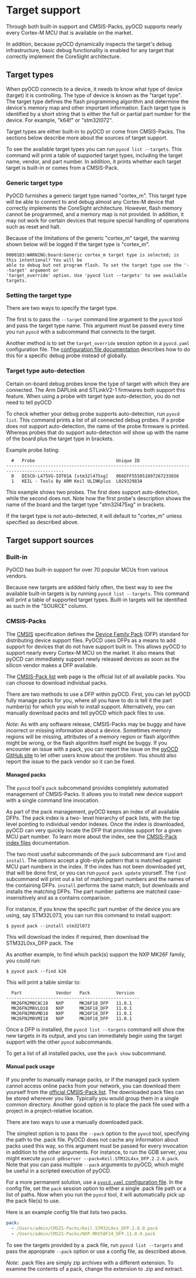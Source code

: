 Target support
==============

Through both built-in support and CMSIS-Packs, pyOCD supports nearly every Cortex-M MCU that is
available on the market.

In addition, because pyOCD dynamically inspects the target's debug infrastructure, basic
debug functionality is enabled for any target that correctly implement the CoreSight architecture.


## Target types

When pyOCD connects to a device, it needs to know what type of device (target) it is controlling.
The type of device is known as the "target type". The target type defines the flash programming
algorithm and determine the device's memory map and other important information. Each target type is
identified by a short string that is either the full or partial part number for the device. For
example, "k64f" or "stm32l072".

Target types are either built-in to pyOCD or come from CMSIS-Packs. The sections below describe more
about the sources of target support.

To see the available target types you can run `pyocd list --targets`. This command will print a
table of supported target types, including the target name, vendor, and part number. In addition, it
prints whether each target target is built-in or comes from a CMSIS-Pack.


### Generic target type

PyOCD furnishes a generic target type named "cortex_m". This target type will be able to connect to
and debug almost any Cortex-M device that correctly implements the CoreSight architecture. However,
flash memory cannot be programmed, and a memory map is not provided. In addition, it may not work
for certain devices that require special handling of operations such as reset and halt.

Because of the limitations of the generic "cortex_m" target, the warning shown below will be logged
if the target type is "cortex_m".

    0000183:WARNING:board:Generic cortex_m target type is selected; is this intentional? You will be
    able to debug but not program flash. To set the target type use the '--target' argument or
    'target_override' option. Use 'pyocd list --targets' to see available targets.


### Setting the target type

There are two ways to specify the target type.

The first is to pass the `--target` command line argument to the `pyocd` tool and pass the target
type name. This argument must be passed every time you run `pyocd` with a subcommand that connects
to the target.

Another method is to set the `target_override` session option in a `pyocd.yaml` configuration file. The
[configuration file documentation](configuration.md) describes how to do this for a specific debug
probe instead of globally.


### Target type auto-detection

Certain on-board debug probes know the type of target with which they are connected. The Arm DAPLink
and STLinkV2-1 firmwares both support this feature. When using a probe with target type
auto-detection, you do not need to tell pyOCD

To check whether your debug probe supports auto-detection, run `pyocd list`. This command prints
a list of all connected debug probes. If a probe does not support auto-detection, the name of the
probe firmware is printed. Whereas probes that do support auto-detection will show up with the
name of the board plus the target type in brackets.

Example probe listing:

      #   Probe                               Unique ID
    --------------------------------------------------------------------------------------------
      0   DISCO-L475VG-IOT01A [stm32l475xg]   066EFF555051897267233656
      1   KEIL - Tools By ARM Keil ULINKplus  L02932983A

This example shows two probes. The first does support auto-detection, while the second does not.
Note how the first probe's description shows the name of the board and the target type
"stm32l475xg" in brackets.

If the target type is *not* auto-detected, it will default to "cortex_m" unless specified as
described above.


## Target support sources

### Built-in

PyOCD has built-in support for over 70 popular MCUs from various vendors.

Because new targets are addded fairly often, the best way to see the available built-in targets is
by running `pyocd list --targets`. This command will print a table of supported target types.
Built-in targets will be identified as such in the "SOURCE" column.


### CMSIS-Packs

The [CMSIS](http://arm-software.github.io/CMSIS_5/General/html/index.html) specification defines the
[Device Family Pack](http://arm-software.github.io/CMSIS_5/Pack/html/index.html) (DFP) standard for
distributing device support files. PyOCD uses DFPs as a means to add support for devices that do
not have support built in. This allows pyOCD to support nearly every Cortex-M MCU on the market. It
also means that pyOCD can immediately support newly released devices as soon as the silicon vendor
makes a DFP available.

The [CMSIS-Pack list](http://www.keil.com/dd2/pack/) web page is the official list of all available
packs. You can choose to download individual packs.

There are two methods to use a DFP within pyOCD. First, you can let pyOCD fully manage packs for
you, where all you have to do is tell it the part number(s) for which you wish to install support.
Alternatively, you can manually download packs and tell pyOCD which pack files to use.

*Note:* As with any software release, CMSIS-Packs may be buggy and have incorrect or missing
information about a device. Sometimes memory regions will be missing, attributes of a memory region
or flash algorithm might be wrong, or the flash algorithm itself might be buggy. If you encounter an
issue with a pack, you can report the issue on the [pyOCD GitHub
site](https://www.github.com/pyocd/pyOCD/issues) to let other users know about the problem. You
should also report the issue to the pack vendor so it can be fixed.


#### Managed packs

The `pyocd` tool's `pack` subcommand provides completely automated management of CMSIS-Packs. It
allows you to install new device support with a single command line invocation.

As part of the pack management, pyOCD keeps an index of all available DFPs. The pack index is a two-
level hierarchy of pack lists, with the top level pointing to individual vendor indexes. Once the
index is downloaded, pyOCD can very quickly locate the DFP that provides support for a given
MCU part number. To learn more about the index, see the [CMSIS-Pack index
files](http://arm-software.github.io/CMSIS_5/Pack/html/packIndexFile.html) documentation.

The two most useful subcommands of the `pack` subcommand are `find` and `install`. The options accept a glob-style
pattern that is matched against MCU part numbers in the index. If the index has not been downloaded yet, that will be
done first, or you can run `pyocd pack update` yourself. The `find` subcommand will print out a list of matching part
numbers and the names of the containing DFPs. `install` performs the same match, but downloads and installs the matching
DFPs. The part number patterns are matched case-insensitively and as a contains comparison.

For instance, if you know the specific part number of the device you are using, say STM32L073, you
can run this command to install support:

    $ pyocd pack --install stm32l073

This will download the index if required, then download the STM32L0xx_DFP pack. The

As another example, to find which pack(s) support the NXP MK26F family, you could run:

    $ pyocd pack --find k26

This will print a table similar to:

      Part             Vendor   Pack          Version
    ---------------------------------------------------
      MK26FN2M0CAC18   NXP      MK26F18_DFP   11.0.1
      MK26FN2M0VLQ18   NXP      MK26F18_DFP   11.0.1
      MK26FN2M0VMD18   NXP      MK26F18_DFP   11.0.1
      MK26FN2M0VMI18   NXP      MK26F18_DFP   11.0.1

Once a DFP is installed, the `pyocd list --targets` command will show the new targets in its output,
and you can immediately begin using the target support with the other `pyocd` subcommands.

To get a list of all installed packs, use the `pack show` subcommand.


#### Manual pack usage

If you prefer to manually manage packs, or if the managed pack system cannot access online packs
from your network, you can download them yourself from the [official CMSIS-Pack
list](http://www.keil.com/dd2/pack/). The downloaded pack files can be stored wherever you like.
Typically you would group them in a single common directory. Another good option is to place the
pack file used with a project in a project-relative location.

There are two ways to use a manually downloaded pack.

The simplest option is to pass the `--pack` option to the `pyocd` tool, specifying the path to the
.pack file. PyOCD does not cache any information about packs used this way, so this argument must be
passed for every invocation in addition to the other arguments. For instance, to run the GDB server,
you might execute `pyocd gdbserver --pack=Keil.STM32L4xx_DFP.2.2.0.pack`. Note that you can pass
multiple `--pack` arguments to pyOCD, which might be useful in a scripted execution of pyOCD.

For a more permanent solution, use a [`pyocd.yaml` configuration file](configuration.md). In the
config file, set the `pack` session option to either a single .pack file path or a list of paths. Now
when you run the `pyocd` tool, it will automatically pick up the pack file(s) to use.

Here is an example config file that lists two packs.
```yaml
pack:
  - /Users/admin/CMSIS-Packs/Keil.STM32L0xx_DFP.2.0.0.pack
  - /Users/admin/CMSIS-Packs/NXP.MKV58F24_DFP.11.0.0.pack
```

To see the targets provided by a .pack file, run `pyocd list --targets` and pass the approprate
`--pack` option or use a config file, as described above.

_Note:_ .pack files are simply zip archives with a different extension. To examine the contents of
a pack, change the extension to .zip and extract.

